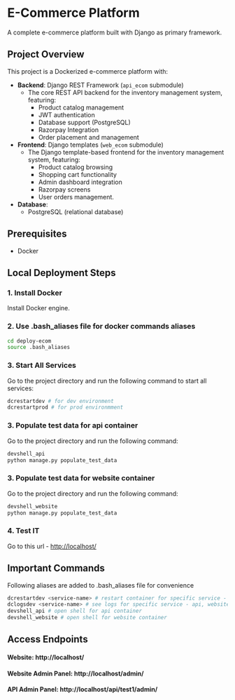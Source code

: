 # E-Commerce Platform

A complete e-commerce platform built with Django as primary framework.

## Project Overview

This project is a Dockerized e-commerce platform with:
- **Backend**: Django REST Framework (`api_ecom` submodule)
  - The core REST API backend for the inventory management system, featuring:
    - Product catalog management
    - JWT authentication
    - Database support (PostgreSQL)
    - Razorpay Integration
    - Order placement and management
- **Frontend**: Django templates (`web_ecom` submodule)
  - The Django template-based frontend for the inventory management system, featuring:
    - Product catalog browsing
    - Shopping cart functionality
    - Admin dashboard integration
    - Razorpay screens
    - User orders management.
- **Database**:
  - PostgreSQL (relational database)

## Prerequisites

- Docker

## Local Deployment Steps

### 1. Install Docker
Install Docker engine.

### 2. Use .bash_aliases file for docker commands aliases
```bash
cd deploy-ecom
source .bash_aliases
```
### 3. Start All Services
Go to the project directory and run the following command to start all services:

```bash
dcrestartdev # for dev environment
dcrestartprod # for prod environmment
```

### 3. Populate test data for api container
Go to the project directory and run the following command:

```bash
devshell_api
python manage.py populate_test_data
```

### 3. Populate test data for website container
Go to the project directory and run the following command:

```bash
devshell_website
python manage.py populate_test_data
```

### 4. Test IT
Go to this url - [http://localhost/](http://localhost/)

## Important Commands
Following aliases are added to .bash_aliases file for convenience
```bash
dcrestartdev <service-name> # restart container for specific service - api, website, redis, worker, postgres, beat, traefik
dclogsdev <service-name> # see logs for specific service - api, website, redis, worker, postgres, beat, traefik
devshell_api # open shell for api container
devshell_website # open shell for website container
```

##  Access Endpoints

#### Website: http://localhost/
#### Website Admin Panel: http://localhost/admin/
#### API Admin Panel: http://localhost/api/test1/admin/
